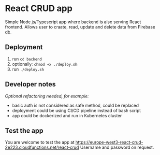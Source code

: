 # React CRUD app

Simple Node.js/Typescript app where backend is also serving React frontend. Allows user to craate, read, update and delete data from Firebase db.

## Deployment

1. run `cd backend`
2. optionally: `chmod +x ./deploy.sh`
3. run `./deploy.sh`

## Developer notes

*Optional refactoring needed, for example:*
- basic auth is not considered as safe method, could be replaced
- deployment could be using CI/CD pipeline instead of bash script
- app could be dockerized and run in Kubernetes cluster

## Test the app

You are welcome to test the app at https://europe-west3-react-crud-2e223.cloudfunctions.net/react-crud
Username and password on request.